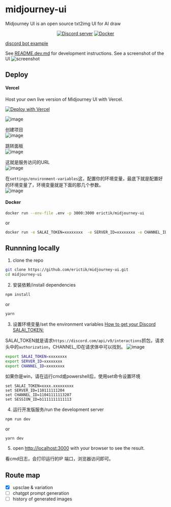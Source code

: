 # midjourney-ui

Midjourney UI is an open source txt2img UI for AI draw

<div align="center">
	<p>
		<a href="https://discord.gg/GavuGHQbV4"><img src="https://img.shields.io/discord/1082500871478329374?color=5865F2&logo=discord&logoColor=white" alt="Discord server" /></a>
		<a href="https://hub.docker.com/r/erictik/midjourney-ui/tags">
		    <img src="https://img.shields.io/docker/v/erictik/midjourney-ui?color=5865F2&logo=docker&logoColor=white" alt="Docker" />
		</a>
	</p>
</div>

[discord bot example](https://github.com/erictik/midjourney-discord-wrapper/)

See [README.dev.md](README.dev.md) for development instructions.
See a screenshot of the UI
![screenshot](images/Screenshot.png)

## Deploy

#### Vercel

Host your own live version of Midjourney UI with Vercel.

[![Deploy with Vercel](https://vercel.com/button)](https://vercel.com/new/clone?repository-url=https%3A%2F%2Fgithub.com%2Ferictik%2Fmidjourney-ui)


![image](https://github.com/Ikaros-521/midjourney-ui-1/assets/40910637/cc80c517-a203-43fa-b8a6-8c5b12a7a6dd)


创建项目  
![image](https://github.com/Ikaros-521/midjourney-ui-1/assets/40910637/c66cea0c-302f-4e11-903e-9af6d52624a1)


跳转面板  
![image](https://github.com/Ikaros-521/midjourney-ui-1/assets/40910637/12dded51-aa33-4329-b7e9-ab14a4ef09db)


这就是服务访问的URL  
![image](https://github.com/Ikaros-521/midjourney-ui-1/assets/40910637/6f4fdd34-1f39-4939-9479-46e6f2504dae)


在`settings/environment-variables`这，配置你的环境变量，最底下就是配置好的环境变量了，环境变量就是下面的那几个参数。  
![image](https://github.com/Ikaros-521/midjourney-ui-1/assets/40910637/f688f967-54a4-41bc-a6ea-629e141280dd)


#### Docker

```bash
docker run --env-file .env -p 3000:3000 erictik/midjourney-ui
```

or

```bash
docker run -e SALAI_TOKEN=xxxxxxxx  -e SERVER_ID=xxxxxxxx -e CHANNEL_ID=xxxxxxxx -p 3000:3000 erictik/midjourney-ui
```

## Runnning locally

1. clone the repo

```bash
git clone https://github.com/erictik/midjourney-ui.git
cd midjourney-ui
```

2. 安装依赖/install dependencies 

```bash
npm install
```

or

```bash
yarn
```

3. 设置环境变量/set the environment variables [How to get your Discord SALAI_TOKEN:](https://www.androidauthority.com/get-discord-token-3149920/)

SALAI_TOKEN就是请求`https://discord.com/api/v9/interactions`抓包，请求头中的`authorization`，CHANNEL_ID在请求体中可以找到。
![image](https://github.com/Ikaros-521/midjourney-ui-1/assets/40910637/2aa0d935-26c6-4aaa-ae4d-2a8a8589d343)

```bash
export SALAI_TOKEN=xxxxxxxx
export SERVER_ID=xxxxxxxx
export CHANNEL_ID=xxxxxxxx
```


如果你是win，请在运行cmd或powershell后，使用set命令设置环境  
```
set SALAI_TOKEN=xxxx.xxxxxxxxx
set SERVER_ID=110111111204
set CHANNEL_ID=11041111113207
set SESSION_ID=b1111111111113
```

4. 运行开发版服务/run the development server

```bash
npm run dev
```

or

```bash
yarn dev
```

5. open [http://localhost:3000](http://localhost:3000) with your browser to see the result.

看cmd日志，会打印运行的IP 端口，浏览器访问即可。

## Route map

- [x] upsclae & variation
- [ ] chatgpt prompt generation
- [ ] history of generated images
